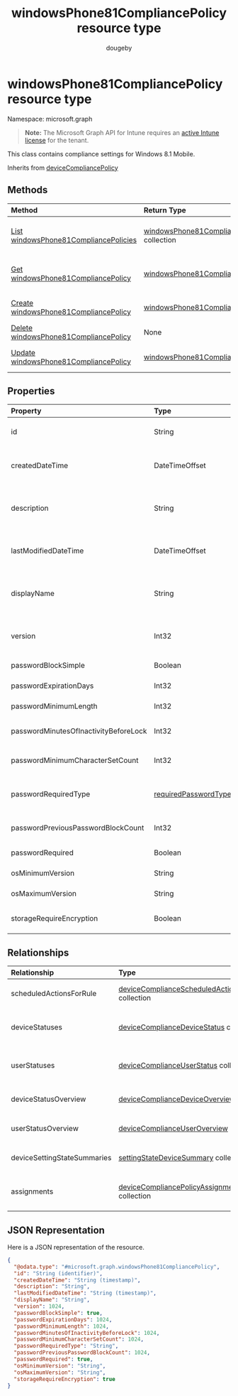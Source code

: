﻿---
title: "windowsPhone81CompliancePolicy resource type"
description: "This class contains compliance settings for Windows 8.1 Mobile."
author: "dougeby"
localization_priority: Normal
ms.prod: "intune"
doc_type: resourcePageType
---

# windowsPhone81CompliancePolicy resource type

Namespace: microsoft.graph

> **Note:** The Microsoft Graph API for Intune requires an [active Intune license](https://go.microsoft.com/fwlink/?linkid=839381) for the tenant.

This class contains compliance settings for Windows 8.1 Mobile.

Inherits from [deviceCompliancePolicy](../resources/intune-deviceconfig-devicecompliancepolicy.md)

## Methods

| Method                                                                                                       | Return Type                                                                                                     | Description                                                                                                                                            |
| :----------------------------------------------------------------------------------------------------------- | :-------------------------------------------------------------------------------------------------------------- | :----------------------------------------------------------------------------------------------------------------------------------------------------- |
| [List windowsPhone81CompliancePolicies](../api/intune-deviceconfig-windowsphone81compliancepolicy-list.md)   | [windowsPhone81CompliancePolicy](../resources/intune-deviceconfig-windowsphone81compliancepolicy.md) collection | List properties and relationships of the [windowsPhone81CompliancePolicy](../resources/intune-deviceconfig-windowsphone81compliancepolicy.md) objects. |
| [Get windowsPhone81CompliancePolicy](../api/intune-deviceconfig-windowsphone81compliancepolicy-get.md)       | [windowsPhone81CompliancePolicy](../resources/intune-deviceconfig-windowsphone81compliancepolicy.md)            | Read properties and relationships of the [windowsPhone81CompliancePolicy](../resources/intune-deviceconfig-windowsphone81compliancepolicy.md) object.  |
| [Create windowsPhone81CompliancePolicy](../api/intune-deviceconfig-windowsphone81compliancepolicy-create.md) | [windowsPhone81CompliancePolicy](../resources/intune-deviceconfig-windowsphone81compliancepolicy.md)            | Create a new [windowsPhone81CompliancePolicy](../resources/intune-deviceconfig-windowsphone81compliancepolicy.md) object.                              |
| [Delete windowsPhone81CompliancePolicy](../api/intune-deviceconfig-windowsphone81compliancepolicy-delete.md) | None                                                                                                            | Deletes a [windowsPhone81CompliancePolicy](../resources/intune-deviceconfig-windowsphone81compliancepolicy.md).                                        |
| [Update windowsPhone81CompliancePolicy](../api/intune-deviceconfig-windowsphone81compliancepolicy-update.md) | [windowsPhone81CompliancePolicy](../resources/intune-deviceconfig-windowsphone81compliancepolicy.md)            | Update the properties of a [windowsPhone81CompliancePolicy](../resources/intune-deviceconfig-windowsphone81compliancepolicy.md) object.                |

## Properties

| Property                              | Type                                                                             | Description                                                                                                                                                 |
| :------------------------------------ | :------------------------------------------------------------------------------- | :---------------------------------------------------------------------------------------------------------------------------------------------------------- |
| id                                    | String                                                                           | Key of the entity. Inherited from [deviceCompliancePolicy](../resources/intune-deviceconfig-devicecompliancepolicy.md)                                      |
| createdDateTime                       | DateTimeOffset                                                                   | DateTime the object was created. Inherited from [deviceCompliancePolicy](../resources/intune-deviceconfig-devicecompliancepolicy.md)                        |
| description                           | String                                                                           | Admin provided description of the Device Configuration. Inherited from [deviceCompliancePolicy](../resources/intune-deviceconfig-devicecompliancepolicy.md) |
| lastModifiedDateTime                  | DateTimeOffset                                                                   | DateTime the object was last modified. Inherited from [deviceCompliancePolicy](../resources/intune-deviceconfig-devicecompliancepolicy.md)                  |
| displayName                           | String                                                                           | Admin provided name of the device configuration. Inherited from [deviceCompliancePolicy](../resources/intune-deviceconfig-devicecompliancepolicy.md)        |
| version                               | Int32                                                                            | Version of the device configuration. Inherited from [deviceCompliancePolicy](../resources/intune-deviceconfig-devicecompliancepolicy.md)                    |
| passwordBlockSimple                   | Boolean                                                                          | Whether or not to block syncing the calendar.                                                                                                               |
| passwordExpirationDays                | Int32                                                                            | Number of days before the password expires.                                                                                                                 |
| passwordMinimumLength                 | Int32                                                                            | Minimum length of passwords.                                                                                                                                |
| passwordMinutesOfInactivityBeforeLock | Int32                                                                            | Minutes of inactivity before a password is required.                                                                                                        |
| passwordMinimumCharacterSetCount      | Int32                                                                            | The number of character sets required in the password.                                                                                                      |
| passwordRequiredType                  | [requiredPasswordType](../resources/intune-deviceconfig-requiredpasswordtype.md) | The required password type. Possible values are: `deviceDefault`, `alphanumeric`, `numeric`.                                                                |
| passwordPreviousPasswordBlockCount    | Int32                                                                            | Number of previous passwords to block. Valid values 0 to 24                                                                                                 |
| passwordRequired                      | Boolean                                                                          | Whether or not to require a password.                                                                                                                       |
| osMinimumVersion                      | String                                                                           | Minimum Windows Phone version.                                                                                                                              |
| osMaximumVersion                      | String                                                                           | Maximum Windows Phone version.                                                                                                                              |
| storageRequireEncryption              | Boolean                                                                          | Require encryption on windows phone devices.                                                                                                                |

## Relationships

| Relationship                | Type                                                                                                                            | Description                                                                                                                                                   |
| :-------------------------- | :------------------------------------------------------------------------------------------------------------------------------ | :------------------------------------------------------------------------------------------------------------------------------------------------------------ |
| scheduledActionsForRule     | [deviceComplianceScheduledActionForRule](../resources/intune-deviceconfig-devicecompliancescheduledactionforrule.md) collection | The list of scheduled action for this rule Inherited from [deviceCompliancePolicy](../resources/intune-deviceconfig-devicecompliancepolicy.md)                |
| deviceStatuses              | [deviceComplianceDeviceStatus](../resources/intune-deviceconfig-devicecompliancedevicestatus.md) collection                     | List of DeviceComplianceDeviceStatus. Inherited from [deviceCompliancePolicy](../resources/intune-deviceconfig-devicecompliancepolicy.md)                     |
| userStatuses                | [deviceComplianceUserStatus](../resources/intune-deviceconfig-devicecomplianceuserstatus.md) collection                         | List of DeviceComplianceUserStatus. Inherited from [deviceCompliancePolicy](../resources/intune-deviceconfig-devicecompliancepolicy.md)                       |
| deviceStatusOverview        | [deviceComplianceDeviceOverview](../resources/intune-deviceconfig-devicecompliancedeviceoverview.md)                            | Device compliance devices status overview Inherited from [deviceCompliancePolicy](../resources/intune-deviceconfig-devicecompliancepolicy.md)                 |
| userStatusOverview          | [deviceComplianceUserOverview](../resources/intune-deviceconfig-devicecomplianceuseroverview.md)                                | Device compliance users status overview Inherited from [deviceCompliancePolicy](../resources/intune-deviceconfig-devicecompliancepolicy.md)                   |
| deviceSettingStateSummaries | [settingStateDeviceSummary](../resources/intune-deviceconfig-settingstatedevicesummary.md) collection                           | Compliance Setting State Device Summary Inherited from [deviceCompliancePolicy](../resources/intune-deviceconfig-devicecompliancepolicy.md)                   |
| assignments                 | [deviceCompliancePolicyAssignment](../resources/intune-deviceconfig-devicecompliancepolicyassignment.md) collection             | The collection of assignments for this compliance policy. Inherited from [deviceCompliancePolicy](../resources/intune-deviceconfig-devicecompliancepolicy.md) |

## JSON Representation

Here is a JSON representation of the resource.

<!-- {
  "blockType": "resource",
  "keyProperty": "id",
  "@odata.type": "microsoft.graph.windowsPhone81CompliancePolicy"
}
-->

```json
{
  "@odata.type": "#microsoft.graph.windowsPhone81CompliancePolicy",
  "id": "String (identifier)",
  "createdDateTime": "String (timestamp)",
  "description": "String",
  "lastModifiedDateTime": "String (timestamp)",
  "displayName": "String",
  "version": 1024,
  "passwordBlockSimple": true,
  "passwordExpirationDays": 1024,
  "passwordMinimumLength": 1024,
  "passwordMinutesOfInactivityBeforeLock": 1024,
  "passwordMinimumCharacterSetCount": 1024,
  "passwordRequiredType": "String",
  "passwordPreviousPasswordBlockCount": 1024,
  "passwordRequired": true,
  "osMinimumVersion": "String",
  "osMaximumVersion": "String",
  "storageRequireEncryption": true
}
```
